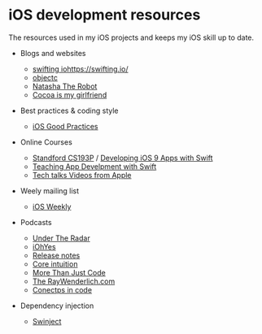 # iOS development resources

The resources used in my iOS projects and keeps my iOS skill up to date.

* Blogs and websites
  * [swifting io]()https://swifting.io/
  * [objectc](http://www.objc.io)
  * [Natasha The Robot](https://www.natashatherobot.com/)
  * [Cocoa is my girlfriend](http://www.cimgf.com/)


* Best practices & coding style
  * [iOS Good Practices](https://github.com/futurice/ios-good-practices)


* Online Courses
    * [Standford CS193P](http://web.stanford.edu/class/cs193p/cgi-bin/drupal/) / [Developing iOS 9 Apps with Swift](https://itunes.apple.com/gb/course/developing-ios-9-apps-swift/id1104579961)
    * [Teaching App Develpment with Swift](https://swifteducation.github.io/teaching_app_development_with_swift/)
    * [Tech talks Videos from Apple](https://developer.apple.com/videos/)


* Weely mailing list
  * [iOS Weekly](http://iosdevweekly.com/)


* Podcasts
  * [Under The Radar](https://www.relay.fm/radar)
  * [iOhYes](http://5by5.tv/iohyes)
  * [Release notes](http://releasenotes.tv)
  * [Core intuition](http://www.coreint.org)
  * [More Than Just Code](http://mtjc.fm)
  * [The RayWenderlich.com](http://www.raywenderlich.com/rwpodcast)
  * [Conectps in code](http://podcast.conceptsincode.com/size/2)


* Dependency injection
  * [Swinject](https://github.com/Swinject/Swinject)
